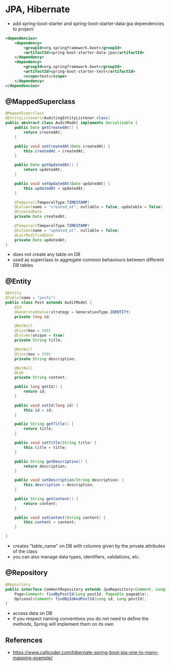 # JPA, Hibernate

 * add spring-boot-starter and spring-boot-starter-data-jpa dependencies to project:
```xml
<dependencies>
	<dependency>
		<groupId>org.springframework.boot</groupId>
		<artifactId>spring-boot-starter-data-jpa</artifactId>
	</dependency>
	<dependency>
		<groupId>org.springframework.boot</groupId>
		<artifactId>spring-boot-starter-test</artifactId>
		<scope>test</scope>
	</dependency>
</dependencies>
```

## @MappedSuperclass
```java
@MappedSuperclass
@EntityListeners(AuditingEntityListener.class)
public abstract class AuditModel implements Serializable {
    public Date getCreatedAt() {
        return createdAt;
    }

    public void setCreatedAt(Date createdAt) {
        this.createdAt = createdAt;
    }

    public Date getUpdatedAt() {
        return updatedAt;
    }

    public void setUpdatedAt(Date updatedAt) {
        this.updatedAt = updatedAt;
    }

    @Temporal(TemporalType.TIMESTAMP)
    @Column(name = "created_at", nullable = false, updatable = false)
    @CreatedDate
    private Date createdAt;

    @Temporal(TemporalType.TIMESTAMP)
    @Column(name = "updated_at", nullable = false)
    @LastModifiedDate
    private Date updatedAt;
}
```

* does not create any table on DB
* used as superclass to aggregate common behaviours between different DB tables

## @Entity

```java
@Entity
@Table(name = "posts")
public class Post extends AuditModel {
    @Id
    @GeneratedValue(strategy = GenerationType.IDENTITY)
    private long id;

    @NotNull
    @Size(max = 100)
    @Column(unique = true)
    private String title;

    @NotNull
    @Size(max = 250)
    private String description;

    @NotNull
    @Lob
    private String content;

    public long getId() {
        return id;
    }

    public void setId(long id) {
        this.id = id;
    }

    public String getTitle() {
        return title;
    }

    public void setTitle(String title) {
        this.title = title;
    }

    public String getDescription() {
        return description;
    }

    public void setDescription(String description) {
        this.description = description;
    }

    public String getContent() {
        return content;
    }

    public void setContent(String content) {
        this.content = content;
    }

}
```

* creates "table_name" on DB with columns given by the private attributes of the class
* you can also manage data types, identifiers, validations, etc.

## @Repository
```java
@Repository
public interface CommentRepository extends JpaRepository<Comment, Long> {
    Page<Comment> findByPostId(Long postId, Pageable pageable);
    Optional<Comment> findByIdAndPostId(Long id, Long postId);
}
```
* access data on DB
* if you respect naming conventions you do not need to define the methods, Spring will implement them on its own

## References
* https://www.callicoder.com/hibernate-spring-boot-jpa-one-to-many-mapping-example/
